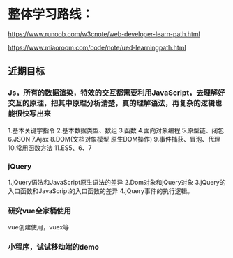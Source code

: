 # 整体学习路线：
https://www.runoob.com/w3cnote/web-developer-learn-path.html

https://www.miaoroom.com/code/note/ued-learningpath.html

## 近期目标

### Js，所有的数据渲染，特效的交互都需要利用JavaScript，去理解好交互的原理，把其中原理分析清楚，真的理解语法，再复杂的逻辑也能很快写出来
1.基本关键字指令
2.基本数据类型、数组
3.函数
4.面向对象编程
5.原型链、闭包
6.JSON
7.Ajax
8.DOM(文档对象模型 原生DOM操作)
9.事件捕获、冒泡、代理
10.常用函数方法
11.ES5、6、7



### jQuery
1.jQuery语法和JavaScript原生语法的差异
2.Dom对象和jQuery对象
3.jQuery的入口函数和JavaScript的入口函数的差异
4.jQuery事件的执行逻辑。



### 研究vue全家桶使用
vue创建使用，vuex等



### 小程序，试试移动端的demo